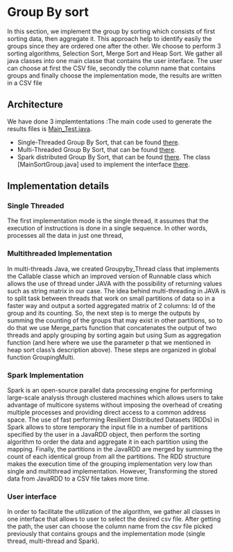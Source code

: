 # Group By sort
In this section, we implement the group by sorting which consists of first sorting data, then aggregate it. This approach help to identify easily the groups since they are ordered one after the other. We choose to perform 3 sorting algorithms, Selection Sort, Merge Sort and Heap Sort. We gather all java classes into one main classe that contains the user interface.
The user can choose at first the CSV file, secondly the column name that contains groups and finally choose the implementation mode, the results are written in a CSV file

## Architecture
We have done 3 implemtentations :The main code used to generate the results files is [Main_Test.java](src/main/java/Main_Test.java).

 - Single-Threaded Group By Sort, that can be found [there](src/main/java/SingleThreaded.java).
 - Multi-Threaded Group By Sort, that can be found  [there](Sort/src/main/java/MultiThreaded.java).
 - Spark distributed Group By Sort, that can be found [there](Sort/src/main/java/GroupbySortSpark.java).
The class [MainSortGroup.java] used to implement the interface [there](Sort/src/main/java/MainSortGroup.java).


## Implementation details
### Single Threaded
The first implementation mode is the single thread, it assumes that the execution of instructions is done in a single sequence. In other words, processes all the data in just one thread, 

### Multithreaded Implementation
In multi-threads Java, we created  Groupyby_Thread class that implements the Callable classe which an improved version of Runnable class which allows the use of thread under JAVA with the possibility of returning values such as string matrix in our case. The idea behind multi-threading in JAVA is to split task between threads that work on small partitions of data so in a faster way and output a sorted aggregated matrix of 2 columns: Id of the group and its counting. So, the next step is to merge the outputs by summing the counting of the groups that may exist in other partitions, so to do that we use Merge_parts function that concatenates the output of two threads and apply grouping by sorting again but using Sum as aggregation function (and here where we use the parameter p that we mentioned in heap sort class’s description above). These steps are organized in global function GroupingMulti.

### Spark Implementation
Spark is an open-source parallel data processing engine for performing large-scale analysis through clustered machines which allows users to take advantage of multicore systems without imposing the overhead of creating multiple processes and providing direct access to a common address space. The use of fast performing Resilient Distributed Datasets (RDDs) in Spark allows to store temporary the input file in a number of partitions specified by the user in a JavaRDD object, then perform the sorting algorithm to order the data and aggregate it in each partition using the mapping. Finally, the partitions in the JavaRDD are merged by summing the count of each identical group from all the partitions. The RDD structure makes the execution time of the grouping implementation very low than single and multithread implementation. However, Transforming the stored data from JavaRDD to a CSV file takes more time. 

### User interface
In order to facilitate the utilization of the algorithm, we gather all classes in one interface that allows to user to select the desired csv file.
After getting the path, the user can choose the column name from the csv file picked previously that contains groups and the implementation mode (single thread, multi-thread and Spark). 
